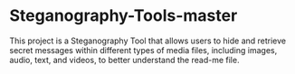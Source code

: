 # Steganography-Tools-master
This project is a Steganography Tool that allows users to hide and retrieve secret messages within different types of media files, including images, audio, text, and videos, to better understand the read-me file.
